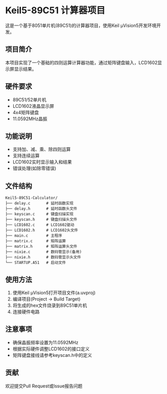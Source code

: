 # Keil5-89C51 计算器项目

这是一个基于8051单片机(89C51)的计算器项目，使用Keil μVision5开发环境开发。

## 项目简介
本项目实现了一个基础的四则运算计算器功能，通过矩阵键盘输入，LCD1602显示屏显示结果。

## 硬件要求
- 89C51/52单片机
- LCD1602液晶显示屏
- 4x4矩阵键盘
- 11.0592MHz晶振

## 功能说明
- 支持加、减、乘、除四则运算
- 支持连续运算
- LCD1602实时显示输入和结果
- 错误处理(如除零错误)

## 文件结构
```
Keil5-89C51-Calculator/
├── delay.c       # 延时函数实现
├── delay.h       # 延时函数头文件
├── keyscan.c     # 键盘扫描实现
├── keyscan.h     # 键盘扫描头文件
├── LCD1602.c     # LCD1602驱动
├── LCD1602.h     # LCD1602头文件
├── main.c        # 主程序
├── matrix.c      # 矩阵运算
├── matrix.h      # 矩阵运算头文件
├── nixie.c       # 数码管显示(备用)
├── nixie.h       # 数码管显示头文件
└── STARTUP.A51   # 启动文件
```

## 使用方法
1. 使用Keil μVision5打开项目文件(a.uvproj)
2. 编译项目(Project → Build Target)
3. 将生成的hex文件烧录到89C51单片机
4. 连接硬件电路

## 注意事项
- 确保晶振频率设置为11.0592MHz
- 根据实际硬件调整LCD1602的接口定义
- 矩阵键盘接线请参考keyscan.h中的定义

## 贡献
欢迎提交Pull Request或Issue报告问题
